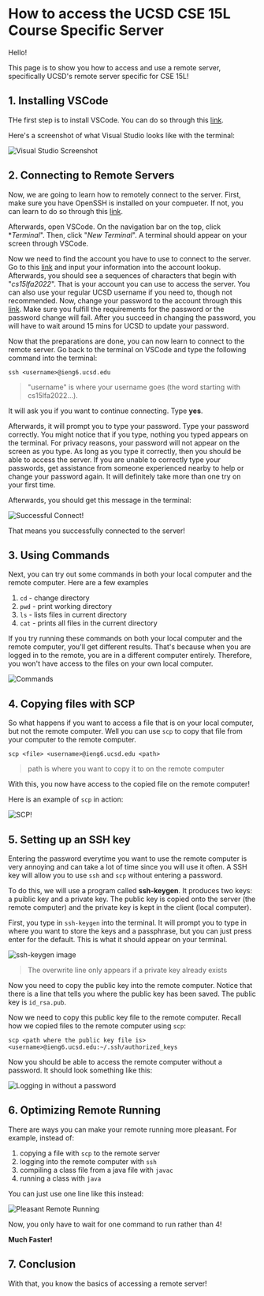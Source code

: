 # How to access the UCSD CSE 15L Course Specific Server

Hello!

This page is to show you how to access and use a remote server, specifically UCSD's remote server specific for CSE 15L!

## 1. Installing VSCode

THe first step is to install VSCode. You can do so through this [link](https://code.visualstudio.com/). 

Here's a screenshot of what Visual Studio looks like with the terminal:

![Visual Studio Screenshot](visualstudioscreenshot.jpg)

## 2. Connecting to Remote Servers

Now, we are going to learn how to remotely connect to the server. First, make sure you have OpenSSH is installed on your compueter. If not, you can learn to do so through this [link](https://learn.microsoft.com/en-us/windows-server/administration/openssh/openssh_install_firstuse?tabs=gui). 

Afterwards, open VSCode. On the navigation bar on the top, click **Terminal*". Then, click "*New Terminal*". A terminal should appear on your screen through VSCode. 

Now we need to find the account you have to use to connect to the server. Go to this [link](https://sdacs.ucsd.edu/~icc/index.php) and input your information into the account lookup. Afterwards, you should see a sequences of characters that begin with "*cs15lfa2022*". That is your account you can use to access the server. You can also use your regular UCSD username if you need to, though not recommended. Now, change your password to the account through this [link](https://sdacs.ucsd.edu/~icc/password.php). Make sure you fulfill the requirements for the password or the password change will fail. After you succeed in changing the password, you will have to wait around 15 mins for UCSD to update your password.

Now that the preparations are done, you can now learn to connect to the remote server. Go back to the terminal on VSCode and type the following command into the terminal:

`ssh <username>@ieng6.ucsd.edu`

>"username" is where your username goes (the word starting with cs15lfa2022...). 

It will ask you if you want to continue connecting. Type **yes**.

Afterwards, it will prompt you to type your password. Type your password correctly. You might notice that if you type, nothing you typed appears on the terminal. For privacy reasons, your password will not appear on the screen as you type. As long as you type it correctly, then you should be able to access the server. If you are unable to correctly type your passwords, get assistance from someone experienced nearby to help or change your password again. It will definitely take more than one try on your first time.

Afterwards, you should get this message in the terminal:

![Successful Connect!](successconnectremoteserver.jpg)

That means you successfully connected to the server!

## 3. Using Commands

Next, you can try out some commands in both your local computer and the remote computer. Here are a few examples

1. `cd` - change directory
2. `pwd` - print working directory
3. `ls` - lists files in current directory
4. `cat` - prints all files in the current directory

If you try running these commands on both your local computer and the remote computer, you'll get different results. That's because when you are logged in to the remote, you are in a different computer entirely. Therefore, you won't have access to the files on your own local computer.

![Commands](commandexample.jpg)

## 4. Copying files with SCP

 So what happens if you want to access a file that is on your local computer, but not the remote computer. Well you can use `scp` to copy that file from your computer to the remote computer. 

`scp <file> <username>@ieng6.ucsd.edu <path>`

> path is where you want to copy it to on the remote computer

With this, you now have access to the copied file on the remote computer!

Here is an example of `scp` in action:

![SCP!](scp.png)

## 5. Setting up an SSH key

Entering the password everytime you want to use the remote computer is very annoying and can take a lot of time since you will use it often. A SSH key will allow you to use `ssh` and `scp` without entering a password.

To do this, we will use a program called **ssh-keygen**. It produces two keys: a puiblic key and a private key. The public key is copied onto the server (the remote computer) and the private key is kept in the client (local computer).

First, you type in `ssh-keygen` into the terminal. It will prompt you to type in where you want to store the keys and a passphrase, but you can just press enter for the default. This is what it should appear on your terminal.

![ssh-keygen image](sshkeygen.jpg)

>The overwrite line only appears if a private key already exists

Now you need to copy the public key into the remote computer. Notice that there is a line that tells you where the public key has been saved. The public key is `id_rsa.pub`. 

Now we need to copy this public key file to the remote computer. Recall how we copied files to the remote computer using `scp`:

`scp <path where the public key file is> <username>@ieng6.ucsd.edu:~/.ssh/authorized_keys`

Now you should be able to access the remote computer without a password. It should look something like this:

![Logging in without a password](loginwithoutpassword.jpg)

## 6. Optimizing Remote Running

There are ways you can make your remote running more pleasant. For example, instead of:

1. copying a file with `scp` to the remote server
2. logging into the remote computer with `ssh`
3. compiling a class file from a java file with `javac`
4. running a class with `java`

You can just use one line like this instead:

![Pleasant Remote Running](remoterunningplesant.png)

Now, you only have to wait for one command to run rather than 4!

**Much Faster!**

## 7. Conclusion

With that, you know the basics of accessing a remote server!



